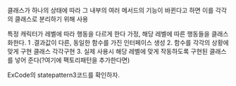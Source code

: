 클래스가 하나의 상태에 따라 그 내부의 여러 메서드의 기능이 바뀐다고 하면 이를 각각의 클래스로 분리하기 위해 사용

특정 캐릭터가 레벨에 따라 행동을 다르게 한다 가정, 해당 레벨에 따른 행동들을 클래스화한다.
1 .결과값이 다른, 동일한 함수를 가진 인터페이스 생성
2. 함수를 각각의 상황에 맞게 구현 클래스 각각구현
3. 실제 사용시 해당 레벨에 맞게 작동하도록 구현된 클래스를 넣어 준다(?여기에 팩토리패턴을 추가한다면)

ExCode의 statepattern3코드를 확인하자.